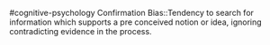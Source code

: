 #cognitive-psychology 
Confirmation Bias::Tendency to search for information which supports a pre conceived notion or idea, ignoring contradicting evidence in the process. 